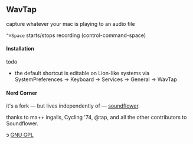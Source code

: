 ## WavTap

capture whatever your mac is playing to an audio file

`^⌘Space` starts/stops recording (control-command-space)

#### Installation

todo

- the default shortcut is editable on Lion-like systems via SystemPreferences -> Keyboard -> Services -> General -> WavTap

#### Nerd Corner

it's a fork — but lives independently of — [soundflower](https://github.com/tap/Soundflower).

thanks to ma++ ingalls, Cycling '74, @tap, and all the other contributors to Soundflower.

ɔ [GNU GPL](http://www.gnu.org/copyleft/gpl.html)
